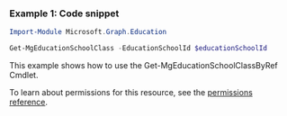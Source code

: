 ### Example 1: Code snippet

```powershellImport-Module Microsoft.Graph.Education

Get-MgEducationSchoolClass -EducationSchoolId $educationSchoolId
```
This example shows how to use the Get-MgEducationSchoolClassByRef Cmdlet.
To learn about permissions for this resource, see the [permissions reference](/graph/permissions-reference).

